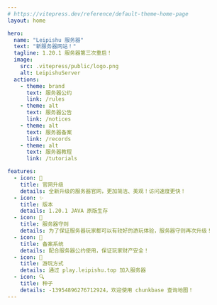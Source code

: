 ```yaml
---
# https://vitepress.dev/reference/default-theme-home-page
layout: home

hero:
  name: "Leipishu 服务器"
  text: "新服务器网站！"
  tagline: 1.20.1 服务器第三次重启！
  image:
    src: .vitepress/public/logo.png
    alt: LeipishuServer
  actions:
    - theme: brand
      text: 服务器公约
      link: /rules
    - theme: alt
      text: 服务器公告
      link: /notices
    - theme: alt
      text: 服务器备案
      link: /records
    - theme: alt
      text: 服务器教程
      link: /tutorials

features:
  - icon: 🚀
    title: 官网升级
    details: 全新升级的服务器官网，更加简洁、美观！访问速度更快！
  - icon: ✨
    title: 版本
    details: 1.20.1 JAVA 原版生存
  - icon: 📝
    title: 服务器守则
    details: 为了保证服务器玩家都可以有较好的游玩体验，服务器守则再次升级！
  - icon: 📌
    title: 备案系统
    details: 配合服务器公约使用，保证玩家财产安全！
  - icon: 🎉
    title: 游玩方式
    details: 通过 play.leipishu.top 加入服务器
  - icon: 🔍
    title: 种子
    details: -13954896276712924，欢迎使用 chunkbase 查询地图！
---
```

